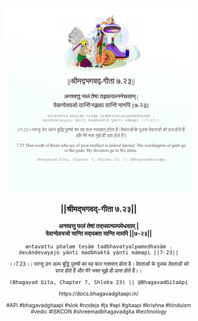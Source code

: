 <img src="../../asset/BG_7_23.png"/>
<center><h2>||श्रीमद्‍भगवद्‍-गीता ७.२३||</h2>
<h3>अन्तवत्तु फलं तेषां तद्भवत्यल्पमेधसाम् |<br/>देवान्देवयजो यान्ति मद्भक्ता यान्ति मामपि ||७-२३||</h3>
<pre>antavattu phalaṃ teṣāṃ tadbhavatyalpamedhasām .<br/>devāndevayajo yānti madbhaktā yānti māmapi ||7-23||</pre>
<p>।।7.23।। परन्तु उन अल्प बुद्धि पुरुषों का वह फल नाशवान् होता है। देवताओं के पूजक देवताओं को प्राप्त होते हैं और मेरे भक्त मुझे ही प्राप्त होते हैं।।</p>
<pre>(Bhagavad Gita, Chapter 7, Shloka 23) || @BhagavadGitaApi</pre><p>https://docs.bhagavadgitaapi.in/</p><p>#API #bhagavadgitaapi #slok #nodejs #js #api #gitaapi #krishna #hinduism #vedic #ISKCON #shreemadbhagavadgita #technology</p></center>